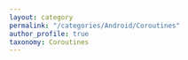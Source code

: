 ```yaml
---
layout: category
permalink: "/categories/Android/Coroutines"
author_profile: true
taxonomy: Coroutines
---
```



